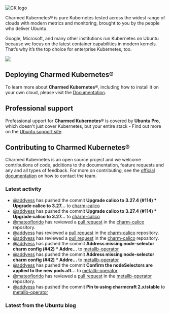 ![CK logo](https://assets.ubuntu.com/v1/451d4cf4-Charmed+Kubernetes_RGB_onWhite_2022.svg)

Charmed Kubernetes® is pure Kubernetes tested across the widest range of clouds with modern metrics and monitoring, brought to you by the people who deliver Ubuntu.

Google, Microsoft, and many other institutions run Kubernetes on Ubuntu because we focus on the latest container capabilities in modern kernels. That’s why it’s the top choice for enterprise Kubernetes, too.

![](https://assets.ubuntu.com/v1/843c77b6-juju-at-a-glace.svg)

## Deploying Charmed Kubernetes®

To learn more about **Charmed Kubernetes**®, including how to install it on your own cloud, please visit the [Documentation][docs].

## Professional support

Professional upport for **Charmed Kubernetes**® is covered by **Ubuntu Pro**, which doesn't just cover Kubernetes, but your entire stack - Find out more on the [Ubuntu support site](https://ubuntu.com/support).

## Contributing to Charmed Kubernetes®

Charmed Kubernetes is an open source project and we welcome contributions of code, additions to the documentation, feature requests and any and all types of feedback. For more on contributing, see the [official documentation][get-in-touch] on how to contact the team.

<!-- LINKS -->
[docs]: https://ubuntu.com/kubernetes/docs
[get-in-touch]: https://ubuntu.com/kubernetes/docs/get-in-touch

### Latest activity

<!-- activity starts -->
 - [@addyess](https://github.com/addyess) has pushed the commit **Upgrade calico to 3.27.4 (#114)  * Upgrade calico to 3.27...** to [charm-calico](https://github.com/charmed-kubernetes/charm-calico)
 - [@addyess](https://github.com/addyess) has pushed the commit **Upgrade calico to 3.27.4 (#114)  * Upgrade calico to 3.27...** to [charm-calico](https://github.com/charmed-kubernetes/charm-calico)
 - [@mateoflorido](https://github.com/mateoflorido) has reviewed a [pull request](https://github.com/charmed-kubernetes/charm-calico/pull/114) in the [charm-calico](https://github.com/charmed-kubernetes/charm-calico) repository.
 - [@addyess](https://github.com/addyess) has reviewed a [pull request](https://github.com/charmed-kubernetes/charm-calico/pull/114) in the [charm-calico](https://github.com/charmed-kubernetes/charm-calico) repository.
 - [@addyess](https://github.com/addyess) has reviewed a [pull request](https://github.com/charmed-kubernetes/charm-calico/pull/114) in the [charm-calico](https://github.com/charmed-kubernetes/charm-calico) repository.
 - [@addyess](https://github.com/addyess) has pushed the commit **Address missing node-selector charm config (#42)  * Addre...** to [metallb-operator](https://github.com/charmed-kubernetes/metallb-operator)
 - [@addyess](https://github.com/addyess) has pushed the commit **Address missing node-selector charm config (#42)  * Addre...** to [metallb-operator](https://github.com/charmed-kubernetes/metallb-operator)
 - [@addyess](https://github.com/addyess) has pushed the commit **Confirm the nodeSelectors are applied to the new pods aft...** to [metallb-operator](https://github.com/charmed-kubernetes/metallb-operator)
 - [@mateoflorido](https://github.com/mateoflorido) has reviewed a [pull request](https://github.com/charmed-kubernetes/metallb-operator/pull/42) in the [metallb-operator](https://github.com/charmed-kubernetes/metallb-operator) repository.
 - [@addyess](https://github.com/addyess) has pushed the commit **Pin to using charmcraft 2.x/stable** to [metallb-operator](https://github.com/charmed-kubernetes/metallb-operator)
<!-- activity ends -->

<!-- roadmap starts -->

<!-- roadmap ends -->

### Latest from the Ubuntu blog

<!-- blog starts -->

<!-- blog ends -->
